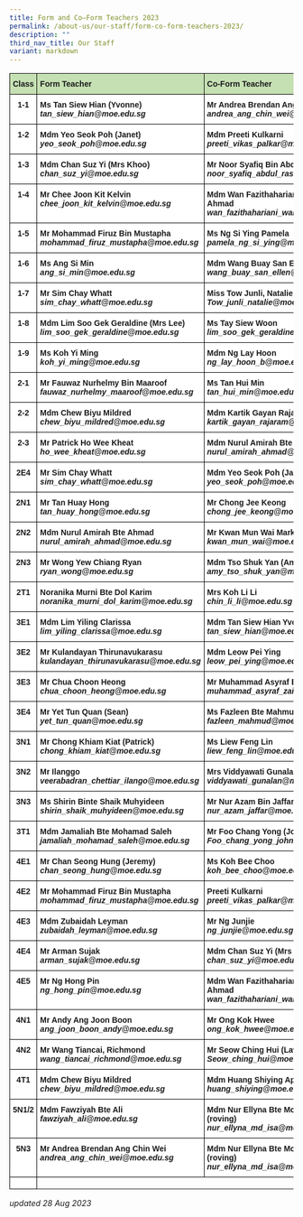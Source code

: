 ```yaml
---
title: Form and Co–Form Teachers 2023
permalink: /about-us/our-staff/form-co-form-teachers-2023/
description: ""
third_nav_title: Our Staff
variant: markdown
---
```

<style type="text/css">
.tg  {border-collapse:collapse;border-spacing:0;}
.tg td{border-color:black;border-style:solid;border-width:1px;font-family:Arial, sans-serif;font-size:14px;
  overflow:hidden;padding:10px 5px;word-break:normal;}
.tg th{border-color:black;border-style:solid;border-width:1px;font-family:Arial, sans-serif;font-size:14px;
  font-weight:normal;overflow:hidden;padding:10px 5px;word-break:normal;}
.tg .tg-dgl5{background-color:#FFF;font-weight:bold;text-align:left;vertical-align:top}
.tg .tg-9hzb{background-color:#FFF;font-weight:bold;text-align:center;vertical-align:top}
	.tg .tg-s7g5{background-color:#C5E0B3;font-weight:bold;text-align:left;vertical-align:top}
</style>
<table class="tg">
<thead>
  <tr>
    <th class="tg-s7g5">Class</th>
    <th class="tg-s7g5">Form Teacher</th>
    <th class="tg-s7g5">Co-Form Teacher</th>
    <th class="tg-s7g5">Co-Form Teacher</th>
  </tr>
</thead>
<tbody>
  <tr>
    <td class="tg-9hzb">1-1</td>
		<td class="tg-dgl5">Ms Tan Siew Hian (Yvonne)<br><i>tan_siew_hian@moe.edu.sg </i></td>
		<td class="tg-dgl5">Mr Andrea Brendan Ang Chin Wei<br><i>andrea_ang_chin_wei@moe.edu.sg</i></td>
		   <td class="tg-dgl5"> </td>
  </tr>
  <tr>
    <td class="tg-9hzb">1-2</td>
    <td class="tg-dgl5">Mdm Yeo Seok Poh (Janet)<br><i>yeo_seok_poh@moe.edu.sg</i></td>
    <td class="tg-dgl5">Mdm Preeti Kulkarni<br><i>preeti_vikas_palkar@moe.edu.sg </i></td>
    <td class="tg-dgl5"> </td>
  </tr>
  <tr>
    <td class="tg-9hzb">1-3</td>
    <td class="tg-dgl5">Mdm Chan Suz Yi (Mrs Khoo)
<br><i>chan_suz_yi@moe.edu.sg</i></td>
    <td class="tg-dgl5">Mr Noor Syafiq Bin Abdul Rashid<br><i>noor_syafiq_abdul_rashid@moe.edu.sg</i></td>
    <td class="tg-dgl5"> </td>
  </tr>
  <tr>
    <td class="tg-9hzb">1-4</td>
    <td class="tg-dgl5">Mr Chee Joon Kit Kelvin<br><i>chee_joon_kit_kelvin@moe.edu.sg </i></td>
    <td class="tg-dgl5">Mdm Wan Fazithahariani Bte Wan Ahmad<br><i>wan_fazithahariani_wan_a@moe.edu.sg</i>
			   </td><td class="tg-dgl5"> </td>
  </tr>
  <tr>
    <td class="tg-9hzb">1-5</td>
    <td class="tg-dgl5">Mr Mohammad Firuz Bin Mustapha<br><i>mohammad_firuz_mustapha@moe.edu.sg </i></td>
    <td class="tg-dgl5">Ms Ng Si Ying Pamela<br><i>pamela_ng_si_ying@moe.edu.sg</i></td>
    <td class="tg-dgl5"> </td>
  </tr>
  <tr>
    <td class="tg-9hzb">1-6</td>
    <td class="tg-dgl5">Ms Ang Si Min<br><i>ang_si_min@moe.edu.sg </i></td>
    <td class="tg-dgl5">Mdm Wang Buay San Ellen<br><i>wang_buay_san_ellen@moe.edu.sg</i></td>
    <td class="tg-dgl5"> </td>
  </tr>
  <tr>
    <td class="tg-9hzb">1-7</td>
    <td class="tg-dgl5">Mr Sim Chay Whatt<br><i>sim_chay_whatt@moe.edu.sg </i></td>
    <td class="tg-dgl5">Miss Tow Junli, Natalie<br><i>Tow_junli_natalie@moe.edu.sg </i></td>
		<td class="tg-dgl5"></td>
  </tr>
  <tr>
    <td class="tg-9hzb">1-8</td>
    <td class="tg-dgl5">Mdm Lim Soo Gek Geraldine (Mrs Lee)<br><i>lim_soo_gek_geraldine@moe.edu.sg </i></td>
    <td class="tg-dgl5">Ms Tay Siew Woon<br><i>lim_soo_gek_geraldine@moe.edu.sg</i></td>
    <td class="tg-dgl5"></td>
  </tr>
	  <tr>
    <td class="tg-9hzb">1-9</td>
    <td class="tg-dgl5">Ms Koh Yi Ming<br><i>koh_yi_ming@moe.edu.sg  </i></td>
    <td class="tg-dgl5">Mdm Ng Lay Hoon
<br><i>ng_lay_hoon_b@moe.edu.sg </i></td>
    <td class="tg-dgl5">Ms Chang Sin Yi Donna<br><i>chang_sin_yi_donna@moe.edu.sg</i></td>
  </tr>
  <tr>
    <td class="tg-9hzb">2-1</td>
    <td class="tg-dgl5">Mr Fauwaz Nurhelmy Bin Maaroof<br><i>fauwaz_nurhelmy_maaroof@moe.edu.sg </i></td>
    <td class="tg-dgl5">Ms Tan Hui Min<br><i>tan_hui_min@moe.edu.sg</i></td>
    <td class="tg-dgl5"> </td>
  </tr>
  <tr>
    <td class="tg-9hzb">2-2</td>
    <td class="tg-dgl5">Mdm Chew Biyu Mildred<br><i>chew_biyu_mildred@moe.edu.sg</i></td>
        <td class="tg-dgl5">Mdm Kartik Gayan Rajaram<br><i>kartik_gayan_rajaram@moe.edu.sg </i></td>
		 <td class="tg-dgl5"></td>
  </tr>
  <tr>
    <td class="tg-9hzb">2-3</td>
    <td class="tg-dgl5">Mr Patrick Ho Wee Kheat<br><i>ho_wee_kheat@moe.edu.sg</i></td>
    <td class="tg-dgl5">Mdm Nurul Amirah Bte Ahmad<br><i>nurul_amirah_ahmad@moe.edu.sg 
</i></td><td class="tg-dgl5"></td>
    </tr>
  <tr>
    <td class="tg-9hzb">2E4</td>
    <td class="tg-dgl5">Mr Sim Chay Whatt<br><i>sim_chay_whatt@moe.edu.sg</i></td>
    <td class="tg-dgl5">Mdm Yeo Seok Poh (Janet)<br><i>yeo_seok_poh@moe.edu.sg</i></td>
    <td class="tg-dgl5"> </td>
  </tr>
  <tr>
    <td class="tg-9hzb">2N1</td>
    <td class="tg-dgl5">Mr Tan Huay Hong<br><i>tan_huay_hong@moe.edu.sg</i></td>
    <td class="tg-dgl5">Mr Chong Jee Keong<br><i>chong_jee_keong@moe.edu.sg</i></td>
    <td class="tg-dgl5">Mdm Donna Chang<br><i>chang_sin_yi_donna@moe.edu.sg</i></td>
  </tr>
  <tr>
    <td class="tg-9hzb">2N2</td>
    <td class="tg-dgl5">Mdm Nurul Amirah Bte Ahmad<br><i>nurul_amirah_ahmad@moe.edu.sg</i></td>
    <td class="tg-dgl5">Mr Kwan Mun Wai Mark<br><i>kwan_mun_wai@moe.edu.sg</i></td>
    <td class="tg-dgl5">Ms Lee Han<br><i>lee_han@moe.edu.sg</i></td>
  </tr>
  <tr>
    <td class="tg-9hzb">2N3</td>
    <td class="tg-dgl5">Mr Wong Yew Chiang Ryan<br><i>ryan_wong@moe.edu.sg</i></td>
    <td class="tg-dgl5">Mdm Tso Shuk Yan (Amy)<br><i>amy_tso_shuk_yan@moe.edu.sg</i></td>
    <td class="tg-dgl5"> </td>
  </tr>
  <tr>
    <td class="tg-9hzb">2T1</td>
    <td class="tg-dgl5">Noranika Murni Bte Dol Karim<br><i>noranika_murni_dol_karim@moe.edu.sg</i></td>
    <td class="tg-dgl5">Mrs Koh Li Li<br><i>chin_li_li@moe.edu.sg</i></td>
    <td class="tg-dgl5">Mdm Wang Buay San Ellen<br><i>wang_buay_san_ellen@moe.edu.sg</i></td>
  </tr>
  <tr>
    <td class="tg-9hzb">3E1</td>
    <td class="tg-dgl5">Mdm Lim Yiling Clarissa<br><i>lim_yiling_clarissa@moe.edu.sg</i></td>
    <td class="tg-dgl5">Mdm Tan Siew Hian Yvonne<br><i>tan_siew_hian@moe.edu.sg</i></td>
    <td class="tg-dgl5"> Ms Zhou Yuxi<br><i>zhou_yuxi@moe.edu.sg</i></td>
  </tr>
  <tr>
    <td class="tg-9hzb">3E2</td>
    <td class="tg-dgl5">Mr Kulandayan Thirunavukarasu<br><i>kulandayan_thirunavukarasu@moe.edu.sg</i></td>
    <td class="tg-dgl5"> Mdm Leow Pei Ying<br><i>leow_pei_ying@moe.edu.sg</i></td>
		<td class="tg-dgl5"></td>
		</tr>
  <tr>
    <td class="tg-9hzb">3E3</td>
    <td class="tg-dgl5">Mr Chua Choon Heong<br><i>chua_choon_heong@moe.edu.sg</i></td>
    <td class="tg-dgl5">Mr Muhammad Asyraf Bin Zainol<br><i>muhammad_asyraf_zainol@moe.edu.sg</i></td>
    <td class="tg-dgl5"> </td>
  </tr>
  <tr>
    <td class="tg-9hzb">3E4</td>
    <td class="tg-dgl5">Mr Yet Tun Quan (Sean)<br><i>yet_tun_quan@moe.edu.sg</i></td>
    <td class="tg-dgl5">Ms Fazleen Bte Mahmud<br><i>fazleen_mahmud@moe.edu.sg</i></td>
    <td class="tg-dgl5"> </td>
  </tr>
  <tr>
    <td class="tg-9hzb">3N1</td>
    <td class="tg-dgl5">Mr Chong Khiam Kiat (Patrick)<br><i>chong_khiam_kiat@moe.edu.sg</i> </td>
    <td class="tg-dgl5">Ms Liew Feng Lin<br><i>liew_feng_lin@moe.edu.sg</i></td>
    <td class="tg-dgl5">Mdm Audrey Leong<br><i>Leong_meng_wai@moe.edu.sg</i> </td>
  </tr>
  <tr>
    <td class="tg-9hzb">3N2</td>
    <td class="tg-dgl5">Mr Ilanggo<br><i>veerabadran_chettiar_ilango@moe.edu.sg</i></td>
    <td class="tg-dgl5">Mrs Viddyawati Gunalan<br><i>viddyawati_gunalan@moe.edu.sg</i></td>
    <td class="tg-dgl5"> </td>
  </tr>
  <tr>
    <td class="tg-9hzb">3N3</td>
    <td class="tg-dgl5">Ms Shirin Binte Shaik Muhyideen<br><i>shirin_shaik_muhyideen@moe.edu.sg</i></td>
    <td class="tg-dgl5">Mr Nur Azam Bin Jaffar<br><i>nur_azam_jaffar@moe.edu.sg</i></td>
      </tr>
  <tr>
    <td class="tg-9hzb">3T1</td>
    <td class="tg-dgl5">Mdm Jamaliah Bte Mohamad Saleh<br><i>jamaliah_mohamad_saleh@moe.edu.sg</i></td>
    <td class="tg-dgl5">Mr Foo Chang Yong (John)<br><i>Foo_chang_yong_john@moe.edu.sg</i></td>
    <td class="tg-dgl5">Mdm Ng Sin Yin Rebecca <br><i>ng_sin_yin_rebecca@moe.edu.sg</i></td>
  </tr>
  <tr>
    <td class="tg-9hzb">4E1</td>
    <td class="tg-dgl5">Mr Chan Seong Hung (Jeremy)<br><i>chan_seong_hung@moe.edu.sg</i></td>
    <td class="tg-dgl5">Ms Koh Bee Choo<br><i>koh_bee_choo@moe.edu.sg</i></td>
    <td class="tg-dgl5"> </td>
  </tr>
  <tr>
    <td class="tg-9hzb">4E2</td>
    <td class="tg-dgl5">Mr Mohammad Firuz Bin Mustapha<br><i>mohammad_firuz_mustapha@moe.edu.sg</i></td>
    <td class="tg-dgl5">Preeti Kulkarni<br><i>preeti_vikas_palkar@moe.edu.sg</i></td>
    <td class="tg-dgl5"> </td>
  </tr>
  <tr>
    <td class="tg-9hzb">4E3</td>
    <td class="tg-dgl5">Mdm Zubaidah Leyman<br><i>zubaidah_leyman@moe.edu.sg</i></td>
    <td class="tg-dgl5">Mr Ng Junjie<br><i>ng_junjie@moe.edu.sg</i></td>
    <td class="tg-dgl5"> </td>
  </tr>
  <tr>
    <td class="tg-9hzb">4E4</td>
    <td class="tg-dgl5">Mr Arman Sujak<br><i>arman_sujak@moe.edu.sg</i></td>
    <td class="tg-dgl5">Mdm Chan Suz Yi (Mrs Khoo)<br><i>chan_suz_yi@moe.edu.sg</i></td>
    <td class="tg-dgl5"> </td>
  </tr>
  <tr>
    <td class="tg-9hzb">4E5</td>
    <td class="tg-dgl5">Mr Ng Hong Pin<br><i>ng_hong_pin@moe.edu.sg</i></td>
    <td class="tg-dgl5">Mdm Wan Fazithahariani Bte Wan Ahmad<br><i>wan_fazithahariani_wan_a@moe.edu.sg</i></td>
    <td class="tg-dgl5"> </td>
  </tr>
  <tr>
    <td class="tg-9hzb">4N1</td>
    <td class="tg-dgl5">Mr Andy Ang Joon Boon<br><i>ang_joon_boon_andy@moe.edu.sg</i></td>
    <td class="tg-dgl5">Mr Ong Kok Hwee<br><i>ong_kok_hwee@moe.edu.sg</i></td>
    <td class="tg-dgl5"> </td>
  </tr>
  <tr>
    <td class="tg-9hzb">4N2</td>
    <td class="tg-dgl5">Mr Wang Tiancai, Richmond<br><i>wang_tiancai_richmond@moe.edu.sg</i></td>
    <td class="tg-dgl5">Mr Seow Ching Hui (Lawrence)<br><i>Seow_ching_hui@moe.edu.sg</i></td>
    <td class="tg-dgl5">Mr Mohamad Shalleh Bin Suja’ee<br><i>mohamad_shalleh_bin_sujaee@moe.edu.sg</i></td>
  </tr>
  <tr>
    <td class="tg-9hzb">4T1</td>
    <td class="tg-dgl5">Mdm Chew Biyu Mildred<br><i>chew_biyu_mildred@moe.edu.sg</i></td>
    <td class="tg-dgl5">Mdm Huang Shiying April<br><i>huang_shiying@moe.edu.sg</i></td>
    <td class="tg-dgl5">Mr Goh Keng Chuan (Ken)<br><i>goh_keng_chuan@moe.edu.sg</i></td>
  </tr>
  <tr>
    <td class="tg-9hzb">5N1/2</td>
    <td class="tg-dgl5">Mdm Fawziyah Bte Ali<br><i>fawziyah_ali@moe.edu.sg</i></td>
    <td class="tg-dgl5">Mdm Nur Ellyna Bte Mohamed Isa (roving)<br><i>nur_ellyna_md_isa@moe.edu.sg</i></td>
    <td class="tg-dgl5"> </td>
  </tr>
    <tr><td class="tg-9hzb">5N3</td>
    <td class="tg-dgl5">Mr Andrea Brendan Ang Chin Wei<br><i>andrea_ang_chin_wei@moe.edu.sg</i></td>
     <td class="tg-dgl5">Mdm Nur Ellyna Bte Mohamed Isa (roving)<br><i>nur_ellyna_md_isa@moe.edu.sg</i> </td>
			<td class="tg-dgl5"></td>
  </tr>
  <tr>
    <td class="tg-dgl5"> </td>
  </tr>
</tbody>
</table>

*updated 28 Aug 2023*